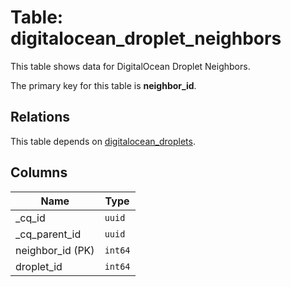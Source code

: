 # Table: digitalocean_droplet_neighbors

This table shows data for DigitalOcean Droplet Neighbors.

The primary key for this table is **neighbor_id**.

## Relations

This table depends on [digitalocean_droplets](digitalocean_droplets).

## Columns

| Name          | Type          |
| ------------- | ------------- |
|_cq_id|`uuid`|
|_cq_parent_id|`uuid`|
|neighbor_id (PK)|`int64`|
|droplet_id|`int64`|